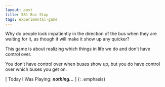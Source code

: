 ```yaml
---
layout: post
title: 581 Bus Stop
tags: experimental-game
---
```

Why do people look impatiently in the direction of the bus when they are waiting for it, as though it will make it show up any quicker?

This game is about realizing which things in life we do and don’t have control over.

You don’t have control over when buses show up, but you do have control over which buses you get on.

[ Today I Was Playing: ***nothing...*** ]
{: .emphasis}